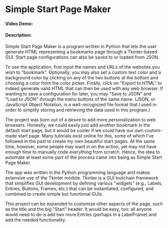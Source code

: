 # Simple Start Page Maker

#### Video Demo:

#### Description:

Simple Start Page Maker is a program written in Python that lets the user
generate HTML representing a bookmarks page through a Tkinter-based GUI.
Start page configurations can also be saved to or loaded from JSON.

To use the application, first input the names and URLs of the websites you wish
to "bookmark". Optionally, you may also set a custom text color and a background
color by clicking on any of the two buttons at the bottom and choosing a color
from the color picker. Finally, click on "Export to HTML" to indeed generate
valid HTML that can then be used with any web browser. If wanting to save a
configuration for later, you may "Save to JSON" and "Load to JSON" through the
menu buttons of the same name. (JSON, or JavaScript Object Notation, is a
well-recognized file format that I used in order to simplify storing and
retrieving the data used in this program.)

The project was born out of a desire to add more personalization to web
browsers. Honestly, we could easily just add another bookmark in the default
start page, but it would be cooler if we could have our own custom-made start
page. Many tutorials exist online for this, some of which I've followed in the
past to create my own beautiful start pages. At the same time, however, some
people may want in on the action, yet may not have enough time to manually code
everything from scratch. Hence, the idea to automate at least some part of the
process came into being as Simple Start Page Maker.

The app was written in the Python programming language and makes extensive use
of the Tkinter module. Tkinter is a GUI toolchain framework that simplifies GUI
development by defining various "widgets" (e.g., Labels, Entries, Buttons,
Frames, etc.) that can be instantiated, configured, and combined to create
simple but functional GUIs.

This project can be expanded to customize other aspects of the page, such as the
title and the big "Start" header. It would be easy, too: all anyone would need
to do is add two more Entries (perhaps in a LabelFrame) and add the needed
functionality.
